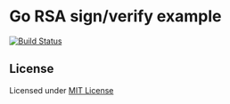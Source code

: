 # Go RSA sign/verify example

[![Build Status](https://cloud.drone.io/api/badges/danil/go_rsa_signaturea_example/status.svg)](https://cloud.drone.io/danil/go_rsa_signaturea_example)

## License

Licensed under [MIT License](./LICENSE)
